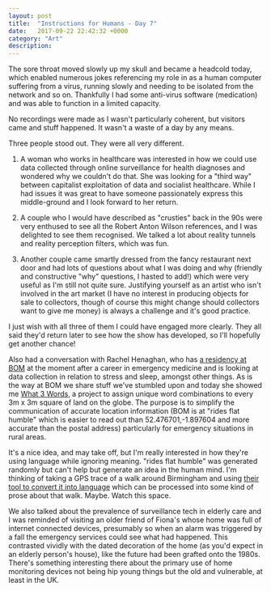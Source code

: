 ```yaml
---
layout: post
title:  "Instructions for Humans - Day 7"
date:   2017-09-22 22:42:32 +0000
category: "Art"
description: 
---
```


The sore throat moved slowly up my skull and became a headcold today, which enabled numerous jokes referencing my role in as a human computer suffering from a virus, running slowly and needing to be isolated from the network and so on. Thankfully I had some anti-virus software (medication) and was able to function in a limited capacity. 

No recordings were made as I wasn't particularly coherent, but visitors came and stuff happened. It wasn't a waste of a day by any means. 

Three people stood out. They were all very different. 

1) A woman who works in healthcare was interested in how we could use data collected through online surveillance for health diagnoses and wondered why we couldn't do that. She was looking for a "third way" between capitalist exploitation of data and socialist healthcare. While I had issues it was great to have someone passionately express this middle-ground and I look forward to her return. 

2) A couple who I would have described as "crusties" back in the 90s were very enthused to see all the Robert Anton Wilson references, and I was delighted to see them recognised. We talked a lot about reality tunnels and reality perception filters, which was fun. 

3) Another couple came smartly dressed from the fancy restaurant next door and had lots of questions about what I was doing and why (friendly and constructive "why" questions, I hasted to add!) which were very useful as I'm still not quite sure. Justifying yourself as an artist who isn't involved in the art market (I have no interest in producing objects for sale to collectors, though of course this might change should collectors want to give me money) is always a challenge and it's good practice. 

I just wish with all three of them I could have engaged more clearly. They all said they'd return later to see how the show has developed, so I'll hopefully get another chance! 

Also had a conversation with Rachel Henaghan, who has [a residency at BOM](http://www.bom.org.uk/2017/06/28/new-artists-in-residence-at-bom/) at the moment after a career in emergency medicine and is looking at data collection in relation to stress and sleep, amongst other things. As is the way at BOM we share stuff we've stumbled upon and today she showed me [What 3 Words](https://what3words.com/), a project to assign unique word combinations to every 3m x 3m square of land on the globe. The purpose is to simplify the communication of accurate location information (BOM is at "rides flat humble" which is easier to read out than 52.476701,-1.897604 and more accurate than the postal address) particularly for emergency situations in rural areas.

It's a nice idea, and may take off, but I'm really interested in how they're using language while ignoring meaning. "rides flat humble" was generated randomly but can't help but generate an idea in the human mind. I'm thinking of taking a GPS trace of a walk around Birmingham and using [their tool to convert it into language](https://what3words.com/developers/batch-converter/) which can be processed into some kind of prose about that walk. Maybe. Watch this space. 

We also talked about the prevalence of surveillance tech in elderly care and I was reminded of visiting an older friend of Fiona's whose home was full of internet connected devices, presumably so when an alarm was triggered by a fall the emergency services could see what had happened. This contrasted vividly with the dated decoration of the home (as you'd expect in an elderly person's house), like the future had been grafted onto the 1980s. There's something interesting there about the primary use of home monitoring devices not being hip young things but the old and vulnerable, at least in the UK. 